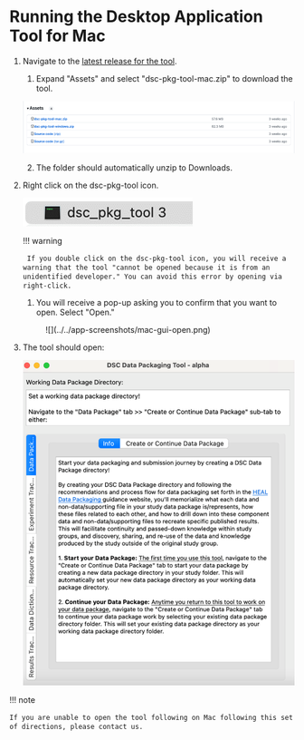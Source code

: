 # Running the Desktop Application Tool for Mac

1. Navigate to the [latest release for the tool](https://github.com/norc-heal/heal-data-pkg-tool/releases/latest/). 
    1. Expand "Assets" and select "dsc-pkg-tool-mac.zip" to download the tool.

    ![](../../app-screenshots/source-code-mac.png)

    2. The folder should automatically unzip to Downloads.

2. Right click on the dsc-pkg-tool icon.

    ![](../../app-screenshots/mac-tool-icon.png)

    !!! warning

        If you double click on the dsc-pkg-tool icon, you will receive a warning that the tool "cannot be opened because it is from an unidentified developer." You can avoid this error by opening via right-click.
    
    1. You will receive a pop-up asking you to confirm that you want to open. Select "Open."

    <figure markdown>
        ![](../../app-screenshots/mac-gui-open.png)
        <figcaption></figcaption>
    </figure>

3. The tool should open:

    ![](../../app-screenshots/mac-gui.png)

!!! note

    If you are unable to open the tool following on Mac following this set of directions, please contact us.